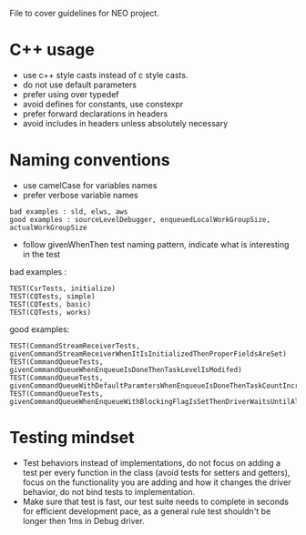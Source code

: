 File to cover guidelines for NEO project.

# C++ usage

* use c++ style casts instead of c style casts.
* do not use default parameters
* prefer using over typedef
* avoid defines for constants, use constexpr
* prefer forward declarations in headers
* avoid includes in headers unless absolutely necessary

# Naming conventions

* use camelCase for variables names
* prefer verbose variable names
```
bad examples : sld, elws, aws
good examples : sourceLevelDebugger, enqueuedLocalWorkGroupSize, actualWorkGroupSize
```
* follow givenWhenThen test naming pattern, indicate what is interesting in the test

bad examples :
```
TEST(CsrTests, initialize)
TEST(CQTests, simple)
TEST(CQTests, basic)
TEST(CQTests, works)
```
good examples:
```
TEST(CommandStreamReceiverTests, givenCommandStreamReceiverWhenItIsInitializedThenProperFieldsAreSet)
TEST(CommandQueueTests, givenCommandQueueWhenEnqueueIsDoneThenTaskLevelIsModifed)
TEST(CommandQueueTests, givenCommandQueueWithDefaultParamtersWhenEnqueueIsDoneThenTaskCountIncreases)
TEST(CommandQueueTests, givenCommandQueueWhenEnqueueWithBlockingFlagIsSetThenDriverWaitsUntilAllCommandsAreCompleted)
```
# Testing mindset

* Test behaviors instead of implementations, do not focus on adding a test per every function in the 
class (avoid tests for setters and getters), focus on the functionality you are adding and how it changes
the driver behavior, do not bind tests to implementation.
* Make sure that test is fast, our test suite needs to complete in seconds for efficient development pace, as 
a general rule test shouldn't be longer then 1ms in Debug driver.

